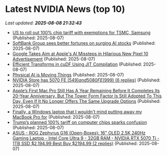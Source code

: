 # Latest NVIDIA News (top 10)
_Last updated: **2025-08-08 21:32:43**_

- [US to roll out 100% chip tariff with exemptions for TSMC, Samsung](https://siliconangle.com/2025/08/07/us-roll-100-chip-tariff-exemptions-tsmc-samsung/) (Published: 2025-08-07)
- [SoftBank Group sees better fortunes on surging AI stocks](https://japantoday.com/category/tech/softbank-group-sees-better-fortunes-on-surging-ai-stocks) (Published: 2025-08-07)
- [Google Takes Aim at Apple's AI Missteps in Hilarious New Pixel 10 Advertisement](https://www.windowscentral.com/artificial-intelligence/google-takes-aim-at-apples-ai-missteps-in-new-hilarious-pixel-10-advertisement) (Published: 2025-08-07)
- [Efficient Transforms in cuDF Using JIT Compilation](https://developer.nvidia.com/blog/efficient-transforms-in-cudf-using-jit-compilation/) (Published: 2025-08-07)
- [Physical AI is Moving Things](https://www.forbes.com/sites/sabbirrangwala/2025/08/07/physical-ai-is-moving-things/) (Published: 2025-08-07)
- [NVIDIA Store has 5070 FE ($549) and 5080 FE ($999) (6 replies)](https://slickdeals.net/f/18513958-nvidia-store-has-5070-fe-549-and-5080-fe-999) (Published: 2025-08-07)
- [Apple’s First Mac Pro Still Has A Year Remaining Before It Completes Its 20-Year Anniversary, But The Tower Form Factor Is Still Adopted To This Day, Even If It No Longer Offers The Same Upgrade Options](https://wccftech.com/first-mac-pro-is-now-19-years-old/) (Published: 2025-08-07)
- [Finally, a Windows laptop that I wouldn't mind putting away my MacBook Pro for](https://www.zdnet.com/article/finally-a-windows-laptop-that-i-wouldnt-mind-putting-away-my-macbook-pro-for/) (Published: 2025-08-07)
- [Trump’s planned 100% tariff on computer chips sparks confusion](https://www.pbs.org/newshour/economy/trumps-planned-100-tariff-on-computer-chips-sparks-confusion) (Published: 2025-08-07)
- [ASUS - ROG Zephyrus G16 (Open-Boxes): 16" OLED 2.5K 240Hz Gaming Laptop - Intel Core Ultra 9 - 32GB RAM - NVIDIA RTX 5070 Ti - 1TB SSD $2,194.99 Best Buy $2194.99 (2 replies)](https://slickdeals.net/f/18513913-asus-rog-zephyrus-g16-open-boxes-16-oled-2-5k-240hz-gaming-laptop-intel-core-ultra-9-32gb-ram-nvidia-rtx-5070-ti-1tb-ssd-2-194-99-best-buy-2194-99) (Published: 2025-08-07)
